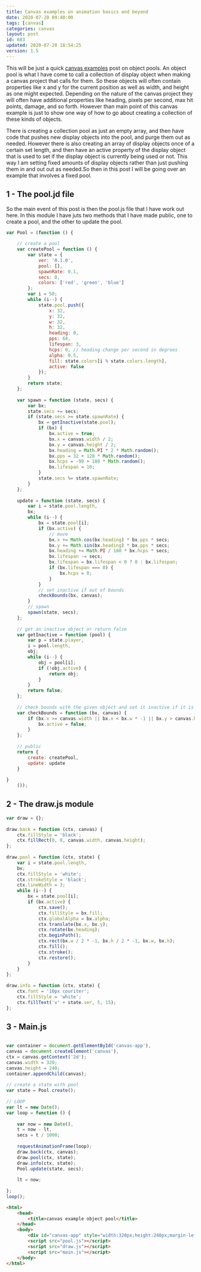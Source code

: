 ```yaml
---
title: Canvas examples on animation basics and beyond
date: 2020-07-20 09:40:00
tags: [canvas]
categories: canvas
layout: post
id: 683
updated: 2020-07-20 18:54:25
version: 1.5
---
```


This will be just a quick [canvas examples](/2020/03/23/canvas-example/) post on object pools. An object pool is what I have come to call a collection of display object when making a canvas project that calls for them. So these objects will often contain properties like x and y for the current position as well as width, and height as one might expected. Depending on the nature of the canvas project they will often have additional properties like heading, pixels per second, max hit points, damage, and so forth. However than main point of this canvas example is just to show one way of how to go about creating a collection of these kinds of objects.

There is creating a collection pool as just an empty array, and then have code that pushes new display objects into the pool, and purge them out as needed. However there is also creating an array of display objects once of a certain set length, and then have an active property of the display object that is used to set if the display object is currently being used or not. This way I am setting fixed amounts of display objects rather than just pushing them in and out out as needed.So then in this post I will be going over an example that involves a fixed pool.

<!-- more -->

## 1 - The pool.jd file

So the main event of this post is then the pool.js file that I have work out here. In this module I have juts two methods that I have made public, one to create a pool, and the other to update the pool.

```js
var Pool = (function () {
 
    // create a pool
    var createPool = function () {
        var state = {
            ver: '0.1.0',
            pool: [],
            spawnRate: 0.1,
            secs: 0,
            colors: ['red', 'green', 'blue']
        };
        var i = 50;
        while (i--) {
            state.pool.push({
                x: 32,
                y: 32,
                w: 32,
                h: 32,
                heading: 0,
                pps: 64,
                lifespan: 3,
                hcps: 0, // heading change per second in degrees
                alpha: 0.5,
                fill: state.colors[i % state.colors.length],
                active: false
            });
        }
        return state;
    };
 
    var spawn = function (state, secs) {
        var bx;
        state.secs += secs;
        if (state.secs >= state.spawnRate) {
            bx = getInactive(state.pool);
            if (bx) {
                bx.active = true;
                bx.x = canvas.width / 2;
                bx.y = canvas.height / 2;
                bx.heading = Math.PI * 2 * Math.random();
                bx.pps = 32 + 128 * Math.random();
                bx.hcps = -90 + 180 * Math.random();
                bx.lifespan = 10;
            }
            state.secs %= state.spawnRate;
        }
    };
 
    update = function (state, secs) {
        var i = state.pool.length,
        bx;
        while (i--) {
            bx = state.pool[i];
            if (bx.active) {
                // move
                bx.x += Math.cos(bx.heading) * bx.pps * secs;
                bx.y += Math.sin(bx.heading) * bx.pps * secs;
                bx.heading += Math.PI / 180 * bx.hcps * secs;
                bx.lifespan -= secs;
                bx.lifespan = bx.lifespan < 0 ? 0 : bx.lifespan;
                if (bx.lifespan === 0) {
                    bx.hcps = 0;
                }
            }
            // set inactive if out of bounds
            checkBounds(bx, canvas);
        }
        // spawn
        spawn(state, secs);
    };
 
    // get an inactive object or return false
    var getInactive = function (pool) {
        var p = state.player,
        i = pool.length,
        obj;
        while (i--) {
            obj = pool[i];
            if (!obj.active) {
                return obj;
            }
        }
        return false;
    };
 
    // check bounds with the given object and set it inactive if it is out
    var checkBounds = function (bx, canvas) {
        if (bx.x >= canvas.width || bx.x < bx.w * -1 || bx.y > canvas.height || bx.y < bx.h * -1) {
            bx.active = false;
        }
    };
 
    // public
    return {
        create: createPool,
        update: update
    }
 
}
    ());
```

## 2 - The draw.js module

```js
var draw = {};
 
draw.back = function (ctx, canvas) {
    ctx.fillStyle = 'black';
    ctx.fillRect(0, 0, canvas.width, canvas.height);
};
 
draw.pool = function (ctx, state) {
    var i = state.pool.length,
    bx;
    ctx.fillStyle = 'white';
    ctx.strokeStyle = 'black';
    ctx.lineWidth = 3;
    while (i--) {
        bx = state.pool[i];
        if (bx.active) {
            ctx.save();
            ctx.fillStyle = bx.fill;
            ctx.globalAlpha = bx.alpha;
            ctx.translate(bx.x, bx.y);
            ctx.rotate(bx.heading);
            ctx.beginPath();
            ctx.rect(bx.w / 2 * -1, bx.h / 2 * -1, bx.w, bx.h);
            ctx.fill();
            ctx.stroke();
            ctx.restore();
        }
    }
};
 
draw.info = function (ctx, state) {
    ctx.font = '10px couriter';
    ctx.fillStyle = 'white';
    ctx.fillText('v' + state.ver, 5, 15);
};
```

## 3 - Main.js

```js

var container = document.getElementById('canvas-app'),
canvas = document.createElement('canvas'),
ctx = canvas.getContext('2d');
canvas.width = 320;
canvas.height = 240;
container.appendChild(canvas);
 
// create a state with pool
var state = Pool.create();
 
// LOOP
var lt = new Date();
var loop = function () {
 
    var now = new Date(),
    t = now - lt,
    secs = t / 1000;
 
    requestAnimationFrame(loop);
    draw.back(ctx, canvas);
    draw.pool(ctx, state);
    draw.info(ctx, state);
    Pool.update(state, secs);
 
    lt = now;
 
};
loop();
```

```html
<html>
    <head>
        <title>canvas example object pool</title>
    </head>
    <body>
        <div id="canvas-app" style="width:320px;height:240px;margin-left:auto;margin-right:auto;"></div>
        <script src="pool.js"></script>
        <script src="draw.js"></script>
        <script src="main.js"></script>
    </body>
</html>
```